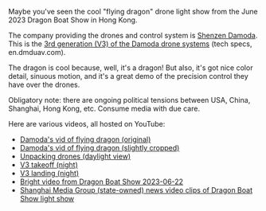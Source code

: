 Maybe you've seen the cool "flying dragon" drone light show from the June 2023 Dragon Boat Show in Hong Kong.

The company providing the drones and control system is [Shenzen Damoda](https://en.dmduav.com/). This is the [3rd generation (V3) of the Damoda drone systems](https://en.dmduav.com/item/light-show-drone/outdoor-v2-formation-uav) (tech specs, en.dmduav.com).

The dragon is cool because, well, it's a dragon! But also, it's got nice color detail, sinuous motion, and it's a great demo of the precision control they have over the drones.

Obligatory note: there are ongoing political tensions between USA, China, Shanghai, Hong Kong, etc. Consume media with due care.

Here are various videos, all hosted on YouTube:

- [Damoda's vid of flying dragon (original)](https://www.youtube.com/watch?v=pZ-zJ0Vq0FU)
- [Damoda's vid of flying dragon (slightly cropped)](https://www.youtube.com/watch?v=ycCtRWL8MCI)
- [Unpacking drones (daylight view)](https://www.youtube.com/watch?v=lMYb7Go1uq4)
- [V3 takeoff (night)](https://www.youtube.com/shorts/ogm3iF_oyp4)
- [V3 landing (night)](https://www.youtube.com/shorts/0FwEuYcQ93Y)
- [Bright video from Dragon Boat Show 2023-06-22](https://www.youtube.com/watch?v=3G1KBu6H6BM)
- [Shanghai Media Group (state-owned) news video clips of Dragon Boat Show light show](https://www.youtube.com/watch?v=m-AXMhfT724)
